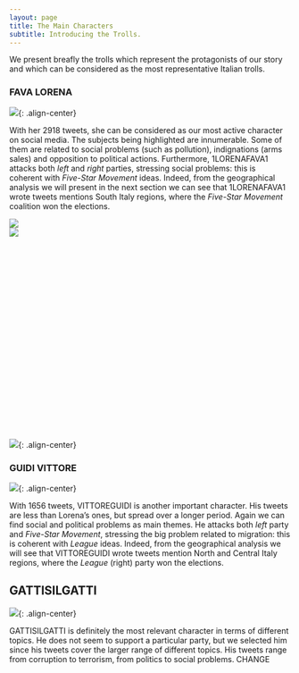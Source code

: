 ```yaml
---
layout: page
title: The Main Characters
subtitle: Introducing the Trolls.
---
```


We present breafly the trolls which represent the protagonists of our story and which can be considered as the most representative Italian trolls.

### FAVA LORENA
![](../img/FAVA1.PNG){: .align-center}

With her 2918 tweets, she can be considered as our most active character on social media. The subjects being highlighted are innumerable. Some of them are related to social problems (such as pollution), indignations (arms sales) and opposition to political actions. Furthermore, 1LORENAFAVA1 attacks both *left* and *right* parties, stressing social problems: this is coherent with *Five-Star Movement* ideas. Indeed, from the geographical analysis we will present in the next section we can see that 1LORENAFAVA1 wrote tweets mentions South Italy regions, where the *Five-Star Movement* coalition won the elections.

<script src="jssor.slider.min.js"></script>
<div id="jssor_1" style="position:relative;top:0px;left:0px;width:980px;height:380px;overflow:hidden;">
    <div data-u="slides" style="position:absolute;top:0px;left:0px;width:980px;height:380px;overflow:hidden;">
        <div><img data-u="image" src="../img/lorenafava1.png" /></div>
        <div><img data-u="image" src="../img/LorenaFava2.png" /></div>
    </div>
</div>
<script>
    var options = { $AutoPlay: 1 };
    var jssor_1_slider = new $JssorSlider$("jssor_1", options);
</script>

![](../img/lorenafava1.png){: .align-center}

### GUIDI VITTORE
![](../img/GUIDI1.PNG){: .align-center}

With 1656 tweets, VITTOREGUIDI is another important character. His tweets are less than Lorena’s ones, but spread over a longer period. Again we can find social and political problems as main themes. He attacks both *left* party and *Five-Star Movement*, stressing the big problem related to migration: this is coherent with *League* ideas. Indeed, from the geographical analysis we will see that VITTOREGUIDI wrote tweets mention North and Central Italy regions, where the *League* (right) party won the elections.

## GATTISILGATTI
![](../img/GATTI1.PNG){: .align-center}

GATTISILGATTI is definitely the most relevant character in terms of different topics. He does not seem to support a particular party, but we selected him since his tweets cover the larger range of different topics. His tweets range from corruption to terrorism, from politics to social problems. CHANGE
